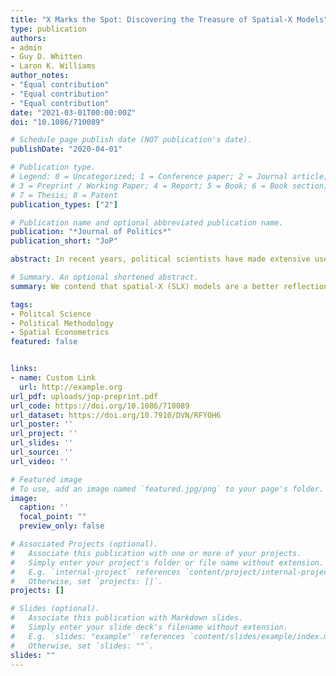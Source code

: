 ```yaml
---
title: "X Marks the Spot: Discovering the Treasure of Spatial-X Models"
type: publication
authors:
- admin
- Guy D. Whitten
- Laron K. Williams
author_notes:
- "Equal contribution"
- "Equal contribution"
- "Equal contribution"
date: "2021-03-01T00:00:00Z"
doi: "10.1086/710089"

# Schedule page publish date (NOT publication's date).
publishDate: "2020-04-01"

# Publication type.
# Legend: 0 = Uncategorized; 1 = Conference paper; 2 = Journal article;
# 3 = Preprint / Working Paper; 4 = Report; 5 = Book; 6 = Book section;
# 7 = Thesis; 8 = Patent
publication_types: ["2"]

# Publication name and optional abbreviated publication name.
publication: "*Journal of Politics*"
publication_short: "JoP"

abstract: In recent years, political scientists have made extensive use of spatial econometric models to test a wide range of theories. In a review of spatial papers, we find that a majority of these studies use the spatial autoregressive (SAR) model. Although this is a powerful method that reveals inferences about diffusion processes, it is also highly restrictive and makes assumptions that often are not appropriate given the expressed theories. We contend that spatial-X (SLX) models are a better reflection of typical theories about spatial processes. Our simulations demonstrate that SLX models consistently retrieve the direct and indirect effects of covariates when the true data- generating process reflects other spatial processes. SAR models, on the other hand, tend to find phantom higher-order effects that are not present in the data. We further demonstrate how SLX models reveal heterogeneity in patterns of spatial dependence in countries’ defense burdens that SAR models cannot discover.

# Summary. An optional shortened abstract.
summary: We contend that spatial-X (SLX) models are a better reflection of typical theories about spatial processes.

tags:
- Politcal Science 
- Political Methodology
- Spatial Econometrics
featured: false


links:
- name: Custom Link
  url: http://example.org
url_pdf: uploads/jop-preprint.pdf
url_code: https://doi.org/10.1086/710089
url_dataset: https://doi.org/10.7910/DVN/RFYOH6
url_poster: ''
url_project: ''
url_slides: ''
url_source: ''
url_video: ''

# Featured image
# To use, add an image named `featured.jpg/png` to your page's folder. 
image:
  caption: ''
  focal_point: ""
  preview_only: false

# Associated Projects (optional).
#   Associate this publication with one or more of your projects.
#   Simply enter your project's folder or file name without extension.
#   E.g. `internal-project` references `content/project/internal-project/index.md`.
#   Otherwise, set `projects: []`.
projects: []

# Slides (optional).
#   Associate this publication with Markdown slides.
#   Simply enter your slide deck's filename without extension.
#   E.g. `slides: "example"` references `content/slides/example/index.md`.
#   Otherwise, set `slides: ""`.
slides: ""
---
```


